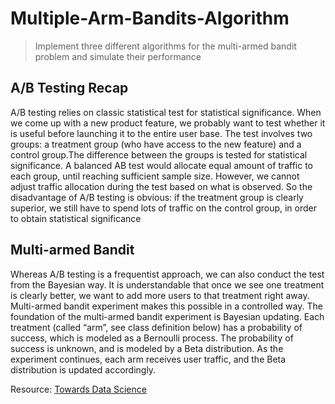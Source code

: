 # Multiple-Arm-Bandits-Algorithm
> Implement three different algorithms for the multi-armed bandit problem and simulate their performance

## A/B Testing Recap
A/B testing relies on classic statistical test for statistical significance. When we come up with a new product feature, we probably want to test whether it is useful before launching it to the entire user base. The test involves two groups: a treatment group (who have access to the new feature) and a control group.The difference between the groups is tested for statistical significance.
A balanced AB test would allocate equal amount of traffic to each group, until reaching sufficient sample size. However, we cannot adjust traffic allocation during the test based on what is observed. So the disadvantage of A/B testing is obvious: if the treatment group is clearly superior, we still have to spend lots of traffic on the control group, in order to obtain statistical significance

## Multi-armed Bandit
Whereas A/B testing is a frequentist approach, we can also conduct the test from the Bayesian way. It is understandable that once we see one treatment is clearly better, we want to add more users to that treatment right away. Multi-armed bandit experiment makes this possible in a controlled way.
The foundation of the multi-armed bandit experiment is Bayesian updating. Each treatment (called “arm”, see class definition below) has a probability of success, which is modeled as a Bernoulli process. The probability of success is unknown, and is modeled by a Beta distribution. As the experiment continues, each arm receives user traffic, and the Beta distribution is updated accordingly. 

Resource: [Towards Data Science](https://towardsdatascience.com/beyond-a-b-testing-multi-armed-bandit-experiments-1493f709f804)
